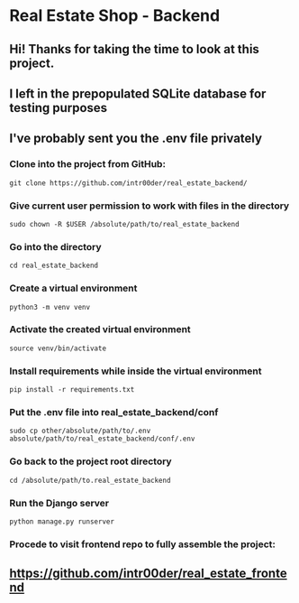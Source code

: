 # Real Estate Shop - Backend
## Hi! Thanks for taking the time to look at this project.
## I left in the prepopulated SQLite database for testing purposes
## I've probably sent you the .env file privately

### Clone into the project from GitHub:
```
git clone https://github.com/intr00der/real_estate_backend/
```
### Give current user permission to work with files in the directory
```
sudo chown -R $USER /absolute/path/to/real_estate_backend
```
### Go into the directory
```
cd real_estate_backend
```
### Create a virtual environment
```
python3 -m venv venv
```
### Activate the created virtual environment
```
source venv/bin/activate
```
### Install requirements while inside the virtual environment
```
pip install -r requirements.txt
```
### Put the .env file into real_estate_backend/conf
```
sudo cp other/absolute/path/to/.env absolute/path/to/real_estate_backend/conf/.env
```
### Go back to the project root directory
```
cd /absolute/path/to.real_estate_backend
```
### Run the Django server
```
python manage.py runserver
```
### Procede to visit frontend repo to fully assemble the project:
## https://github.com/intr00der/real_estate_frontend
